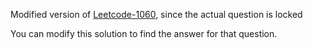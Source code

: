 Modified version of [Leetcode-1060](https://leetcode.com/problems/missing-element-in-sorted-array/), since the actual question is locked

You can modify this solution to find the answer for that question.
